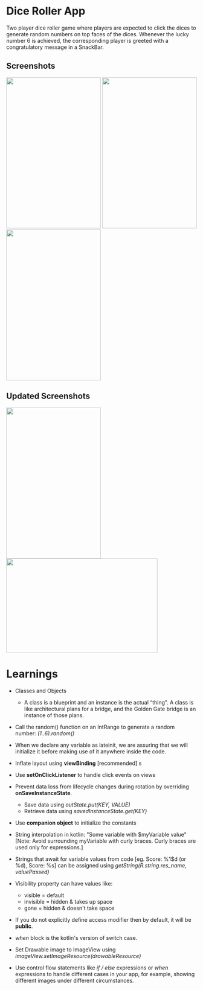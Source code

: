 # Dice Roller App
Two player dice roller game where players are expected to click the dices to generate random numbers on top faces of the dices. Whenever the lucky number 6 is achieved, the corresponding player is greeted with a congratulatory message in a SnackBar.

## Screenshots
<img src="" width="250" height="400">   <img src="" width="250" height="400">  <img src="" width="250" height="400">

## Updated Screenshots
<img src="" width="250" height="400">    <img src="" width="400" height="250"> 

# Learnings

* Classes and Objects
  - A class is a blueprint and an instance is the actual “thing". A class is like architectural plans for a bridge, and the Golden Gate bridge is an instance of those plans.
  
* Call the random() function on an IntRange to generate a random number: *(1..6).random()*

* When we declare any variable as lateinit, we are assuring that we will initialize it before making use of it anywhere inside the code.
  
* Inflate layout using **viewBinding** [recommended]
s
* Use **setOnClickListener** to handle click events on views

* Prevent data loss from lifecycle changes during rotation by overriding **onSaveInstanceState**.
  - Save data using *outState.put<DataType>(KEY, VALUE)*
  - Retrieve data using *savedInstanceState.get<DataType>(KEY)*

* Use **companion object** to initialize the constants

* String interpolation in kotlin: "Some variable with $myVariable value" [Note: Avoid surrounding myVariable with curly braces. Curly braces are used only for expressions.]

* Strings that await for variable values from code [eg. Score: %1$d (or %d), Score: %s] can be assigned using *getString(R.string.res_name, valuePassed)*

* Visibility property can have values like: 
  - visible = default
  - invisible = hidden & takes up space
  - gone =  hidden & doesn't take space 

* If you do not explicitly define access modifier then by default, it will be **public**.

* *when* block is the kotlin's version of switch case.

* Set Drawable image to ImageView using *imageView.setImageResource(drawableResource)*

* Use control flow statements like *if / else* expressions or *when* expressions to handle different cases in your app, for example, showing different images under different circumstances.



